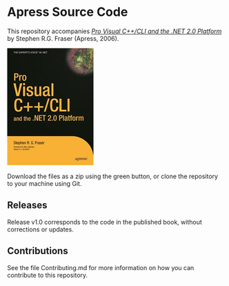 # Apress Source Code

This repository accompanies [*Pro Visual C++/CLI and the .NET 2.0 Platform*](http://www.apress.com/9781590596401) by Stephen R.G. Fraser (Apress, 2006).

![Cover image](9781590596401.jpg)

Download the files as a zip using the green button, or clone the repository to your machine using Git.

## Releases

Release v1.0 corresponds to the code in the published book, without corrections or updates.

## Contributions

See the file Contributing.md for more information on how you can contribute to this repository.
